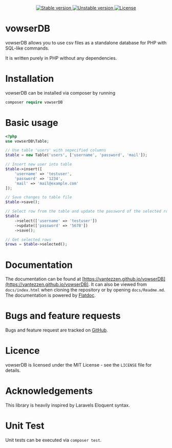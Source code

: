 <p align="center">
    <a href="https://packagist.org/packages/vowserdb/vowserdb">
        <img src="https://poser.pugx.org/vowserdb/vowserdb/v/stable.svg" alt="Stable version">
    </a>
    <a href="https://packagist.org/packages/vowserdb/vowserdb">
        <img src="https://poser.pugx.org/vowserdb/vowserdb/v/unstable.svg" alt="Unstable version">
    </a>
    <a href="https://packagist.org/packages/vowserdb/vowserdb">
        <img src="https://poser.pugx.org/vowserdb/vowserdb/license.svg" alt="License">
    </a>
</p>

# vowserDB
vowserDB allows you to use csv files as a standalone database for PHP with SQL-like commands.

It is written purely in PHP without any dependencies.

# Installation
vowserDB can be installed via composer by running
```php
composer require vowserDB
```

# Basic usage
```php
<?php
use vowserDB\Table;

// Use table 'users' with sepecified columns
$table = new Table('users', ['username', 'password', 'mail']);

// Insert new user into table
$table->insert([
    'username' => 'testuser',
    'password' => '1234',
    'mail' => 'mail@example.com'
]);

// Save changes to table file
$table->save();

// Select row from the table and update the password of the selected rows
$table
    ->select(['username' => 'testuser'])
    ->update(['password' => '5678'])
    ->save();

// Get selected rows
$rows = $table->selected();
```

# Documentation
The documentation can be found at [https://vantezzen.github.io/vowserDB](https://vantezzen.github.io/vowserDB). It can also be viewed from `docs/index.html` when cloning the repository or by opening `docs/Readme.md`. 
The documentation is powered by [Flatdoc](http://ricostacruz.com/flatdoc).

# Bugs and feature requests
Bugs and feature request are tracked on [GitHub](https://github.com/vantezzen/vowserDB/issues).

# Licence
vowserDB is licensed under the MIT License - see the `LICENSE` file for details.

# Acknowledgements

This library is heavily inspired by Laravels Eloquent syntax.

# Unit Test
Unit tests can be executed via `composer test`.
